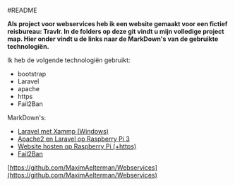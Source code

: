 #README

**Als project voor webservices heb ik een website gemaakt voor een fictief reisbureau: Travlr. In de folders op deze git vindt u mijn volledige project map. Hier onder vindt u de links naar de MarkDown's van de gebruikte technologiën.**

Ik heb de volgende technologiën gebruikt:

- bootstrap
- Laravel
- apache
- https
- Fail2Ban

MarkDown's:

- [Laravel met Xammp (Windows)](https://github.com/MaximAelterman/Webservices/blob/master/laravel_install/laravel.md)
- [Apache2 en Laravel op Raspberry Pi 3](https://github.com/MaximAelterman/Webservices/tree/master/apache_laravel_rpi/apache_laravel_rpi.md)
- [Website hosten op Raspberry Pi (+https)](https://github.com/MaximAelterman/Webservices/tree/master/web_hosten/web_hosten.md)
- [Fail2Ban](https://github.com/MaximAelterman/Webservices/tree/master/fail2ban/fail2ban.md)

[https://github.com/MaximAelterman/Webservices](https://github.com/MaximAelterman/Webservices)